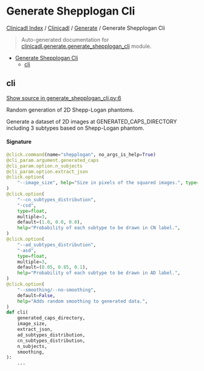 # Generate Shepplogan Cli

[Clinicadl Index](../../README.md#clinicadl-index) /
[Clinicadl](../index.md#clinicadl) /
[Generate](./index.md#generate) /
Generate Shepplogan Cli

> Auto-generated documentation for [clinicadl.generate.generate_shepplogan_cli](../../../clinicadl/generate/generate_shepplogan_cli.py) module.

- [Generate Shepplogan Cli](#generate-shepplogan-cli)
  - [cli](#cli)

## cli

[Show source in generate_shepplogan_cli.py:6](../../../clinicadl/generate/generate_shepplogan_cli.py#L6)

Random generation of 2D Shepp-Logan phantoms.

Generate a dataset of 2D images at GENERATED_CAPS_DIRECTORY including
3 subtypes based on Shepp-Logan phantom.

#### Signature

```python
@click.command(name="shepplogan", no_args_is_help=True)
@cli_param.argument.generated_caps
@cli_param.option.n_subjects
@cli_param.option.extract_json
@click.option(
    "--image_size", help="Size in pixels of the squared images.", type=int, default=128
)
@click.option(
    "--cn_subtypes_distribution",
    "-csd",
    type=float,
    multiple=3,
    default=(1.0, 0.0, 0.0),
    help="Probability of each subtype to be drawn in CN label.",
)
@click.option(
    "--ad_subtypes_distribution",
    "-asd",
    type=float,
    multiple=3,
    default=(0.05, 0.85, 0.1),
    help="Probability of each subtype to be drawn in AD label.",
)
@click.option(
    "--smoothing/--no-smoothing",
    default=False,
    help="Adds random smoothing to generated data.",
)
def cli(
    generated_caps_directory,
    image_size,
    extract_json,
    ad_subtypes_distribution,
    cn_subtypes_distribution,
    n_subjects,
    smoothing,
):
    ...
```